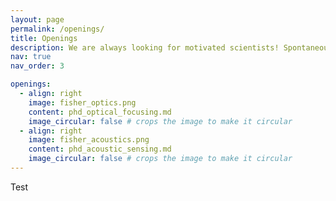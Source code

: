 ```yaml
---
layout: page
permalink: /openings/
title: Openings
description: We are always looking for motivated scientists! Spontaneous applications for Master internships, PhD theses and post-docs are welcome at any time: dorian.bouchet@univ-grenoble-alpes.fr
nav: true
nav_order: 3

openings:
  - align: right
    image: fisher_optics.png
    content: phd_optical_focusing.md
    image_circular: false # crops the image to make it circular
  - align: right
    image: fisher_acoustics.png
    content: phd_acoustic_sensing.md
    image_circular: false # crops the image to make it circular
---
```

Test
